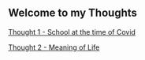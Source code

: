 ## Welcome to my Thoughts

[Thought 1 - School at the time of Covid](https://github.com/giacomotampella/Thoughts/)

[Thought 2 - Meaning of Life]()
